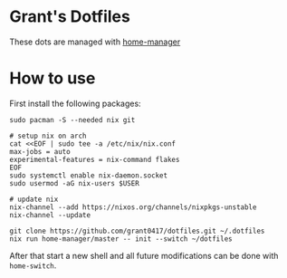 # Grant's Dotfiles

<!-- Ancient screenshot, should probably update this -->
<!-- ![Desktop Screenshot 1](screenshots/desktop1.jpg) -->

These dots are managed with
[home-manager](https://github.com/nix-community/home-manager)

# How to use

First install the following packages:

```shell
sudo pacman -S --needed nix git

# setup nix on arch
cat <<EOF | sudo tee -a /etc/nix/nix.conf
max-jobs = auto
experimental-features = nix-command flakes
EOF
sudo systemctl enable nix-daemon.socket
sudo usermod -aG nix-users $USER

# update nix
nix-channel --add https://nixos.org/channels/nixpkgs-unstable
nix-channel --update

git clone https://github.com/grant0417/dotfiles.git ~/.dotfiles
nix run home-manager/master -- init --switch ~/dotfiles
```

After that start a new shell and all future modifications can be done with
`home-switch`.
